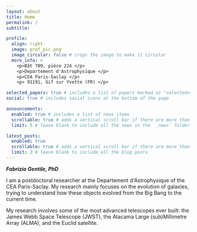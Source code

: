 ```yaml
---
layout: about
title: Home
permalink: /
subtitle: 

profile:
  align: right
  image: prof_pic.png
  image_circular: false # crops the image to make it circular
  more_info: >
    <p>Bât 709, pièce 224 </p>
    <p>Departement d'Astrophysique </p>
    <p>CEA Paris-Saclay </p>
    <p> 91191, Gif sur Yvette (FR) </p>

selected_papers: true # includes a list of papers marked as "selected={true}"
social: true # includes social icons at the bottom of the page

announcements:
  enabled: true # includes a list of news items
  scrollable: true # adds a vertical scroll bar if there are more than 3 news items
  limit: 5 # leave blank to include all the news in the `_news` folder

latest_posts:
  enabled: true
  scrollable: true # adds a vertical scroll bar if there are more than 3 new posts items
  limit: 3 # leave blank to include all the blog posts
---
```


***Fabrizio Gentile, PhD***

I am a postdoctoral researcher at the Departement d'Astrophysique of the CEA Paris-Saclay. My research mainly focuses on the evolution of galaxies, trying to understand how these objects evolved from the Big Bang to the current time.

My research involves some of the most advanced telescopes ever built: the James Webb Space Telescope (JWST), the Atacama Large (sub)Millimetre Array (ALMA), and the Euclid satellite.
